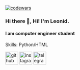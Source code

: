 [![codewars](https://www.codewars.com/users/slon_hk/badges/large)](https://www.codewars.com/users/slon_hk)

### Hi there 👋, Hi! I'm Leonid.
#### I am computer engineer student

Skills: Python/HTML


[<img src='https://cdn.jsdelivr.net/npm/simple-icons@3.0.1/icons/github.svg' alt='github' height='40'>](https://github.com/https://github.com/slon-hk)  [<img src='https://cdn.jsdelivr.net/npm/simple-icons@3.0.1/icons/instagram.svg' alt='instagram' height='40'>](https://www.instagram.com/chipmunk_art1/)  [<img src='https://cdn.jsdelivr.net/npm/simple-icons@3.0.1/icons/telegram.svg' alt='telegram' height='40'>](https://t.me/Slon_hk)  



